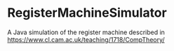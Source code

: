 # RegisterMachineSimulator
A Java simulation of the register machine described in https://www.cl.cam.ac.uk/teaching/1718/CompTheory/
